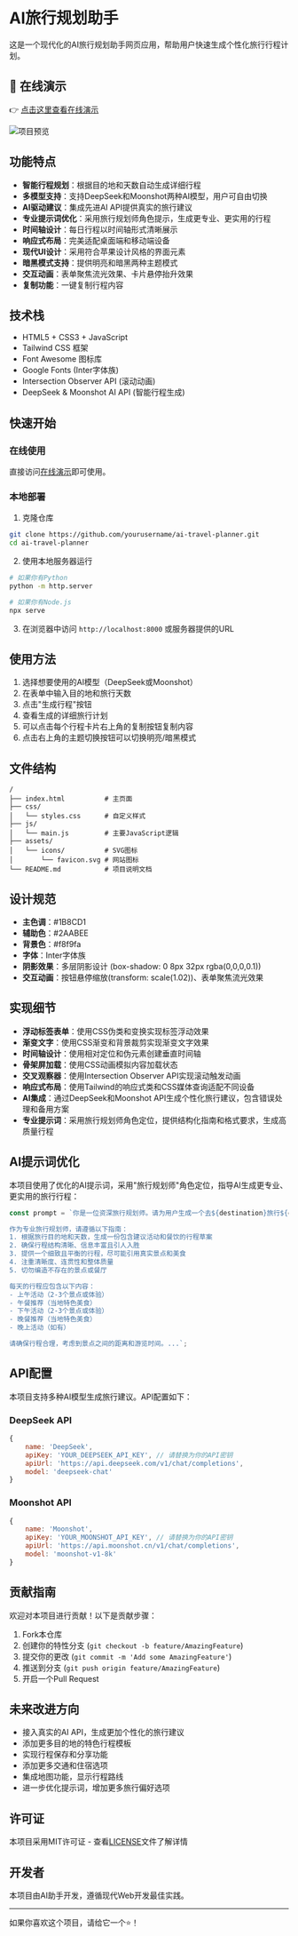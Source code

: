 # AI旅行规划助手

这是一个现代化的AI旅行规划助手网页应用，帮助用户快速生成个性化旅行行程计划。

## 🌟 在线演示

👉 [点击这里查看在线演示](http://www.baiyiqingxiang.online:8005/)

![项目预览](assets/images/preview.png)

## 功能特点

- **智能行程规划**：根据目的地和天数自动生成详细行程
- **多模型支持**：支持DeepSeek和Moonshot两种AI模型，用户可自由切换
- **AI驱动建议**：集成先进AI API提供真实的旅行建议
- **专业提示词优化**：采用旅行规划师角色提示，生成更专业、更实用的行程
- **时间轴设计**：每日行程以时间轴形式清晰展示
- **响应式布局**：完美适配桌面端和移动端设备
- **现代UI设计**：采用符合苹果设计风格的界面元素
- **暗黑模式支持**：提供明亮和暗黑两种主题模式
- **交互动画**：表单聚焦流光效果、卡片悬停抬升效果
- **复制功能**：一键复制行程内容

## 技术栈

- HTML5 + CSS3 + JavaScript
- Tailwind CSS 框架
- Font Awesome 图标库
- Google Fonts (Inter字体族)
- Intersection Observer API (滚动动画)
- DeepSeek & Moonshot AI API (智能行程生成)

## 快速开始

### 在线使用

直接访问[在线演示](http://www.baiyiqingxiang.online:8005/)即可使用。

### 本地部署

1. 克隆仓库
```bash
git clone https://github.com/yourusername/ai-travel-planner.git
cd ai-travel-planner
```

2. 使用本地服务器运行
```bash
# 如果你有Python
python -m http.server

# 如果你有Node.js
npx serve
```

3. 在浏览器中访问 `http://localhost:8000` 或服务器提供的URL

## 使用方法

1. 选择想要使用的AI模型（DeepSeek或Moonshot）
2. 在表单中输入目的地和旅行天数
3. 点击"生成行程"按钮
4. 查看生成的详细旅行计划
5. 可以点击每个行程卡片右上角的复制按钮复制内容
6. 点击右上角的主题切换按钮可以切换明亮/暗黑模式

## 文件结构

```
/
├── index.html          # 主页面
├── css/
│   └── styles.css      # 自定义样式
├── js/
│   └── main.js         # 主要JavaScript逻辑
├── assets/
│   └── icons/          # SVG图标
│       └── favicon.svg # 网站图标
└── README.md           # 项目说明文档
```

## 设计规范

- **主色调**：#1B8CD1
- **辅助色**：#2AABEE
- **背景色**：#f8f9fa
- **字体**：Inter字体族
- **阴影效果**：多层阴影设计 (box-shadow: 0 8px 32px rgba(0,0,0,0.1))
- **交互动画**：按钮悬停缩放(transform: scale(1.02))、表单聚焦流光效果

## 实现细节

- **浮动标签表单**：使用CSS伪类和变换实现标签浮动效果
- **渐变文字**：使用CSS渐变和背景裁剪实现渐变文字效果
- **时间轴设计**：使用相对定位和伪元素创建垂直时间轴
- **骨架屏加载**：使用CSS动画模拟内容加载状态
- **交叉观察器**：使用Intersection Observer API实现滚动触发动画
- **响应式布局**：使用Tailwind的响应式类和CSS媒体查询适配不同设备
- **AI集成**：通过DeepSeek和Moonshot API生成个性化旅行建议，包含错误处理和备用方案
- **专业提示词**：采用旅行规划师角色定位，提供结构化指南和格式要求，生成高质量行程

## AI提示词优化

本项目使用了优化的AI提示词，采用"旅行规划师"角色定位，指导AI生成更专业、更实用的旅行行程：

```javascript
const prompt = `你是一位资深旅行规划师。请为用户生成一个去${destination}旅行${days}天的详细行程计划。

作为专业旅行规划师，请遵循以下指南：
1. 根据旅行目的地和天数，生成一份包含建议活动和餐饮的行程草案
2. 确保行程结构清晰、信息丰富且引人入胜
3. 提供一个细致且平衡的行程，尽可能引用真实景点和美食
4. 注重清晰度、连贯性和整体质量
5. 切勿编造不存在的景点或餐厅

每天的行程应包含以下内容：
- 上午活动（2-3个景点或体验）
- 午餐推荐（当地特色美食）
- 下午活动（2-3个景点或体验）
- 晚餐推荐（当地特色美食）
- 晚上活动（如有）

请确保行程合理，考虑到景点之间的距离和游览时间。...`;
```

## API配置

本项目支持多种AI模型生成旅行建议。API配置如下：

### DeepSeek API
```javascript
{
    name: 'DeepSeek',
    apiKey: 'YOUR_DEEPSEEK_API_KEY', // 请替换为你的API密钥
    apiUrl: 'https://api.deepseek.com/v1/chat/completions',
    model: 'deepseek-chat'
}
```

### Moonshot API
```javascript
{
    name: 'Moonshot',
    apiKey: 'YOUR_MOONSHOT_API_KEY', // 请替换为你的API密钥
    apiUrl: 'https://api.moonshot.cn/v1/chat/completions',
    model: 'moonshot-v1-8k'
}
```

## 贡献指南

欢迎对本项目进行贡献！以下是贡献步骤：

1. Fork本仓库
2. 创建你的特性分支 (`git checkout -b feature/AmazingFeature`)
3. 提交你的更改 (`git commit -m 'Add some AmazingFeature'`)
4. 推送到分支 (`git push origin feature/AmazingFeature`)
5. 开启一个Pull Request

## 未来改进方向

- 接入真实的AI API，生成更加个性化的旅行建议
- 添加更多目的地的特色行程模板
- 实现行程保存和分享功能
- 添加更多交通和住宿选项
- 集成地图功能，显示行程路线
- 进一步优化提示词，增加更多旅行偏好选项

## 许可证

本项目采用MIT许可证 - 查看[LICENSE](LICENSE)文件了解详情

## 开发者

本项目由AI助手开发，遵循现代Web开发最佳实践。

---

如果你喜欢这个项目，请给它一个⭐️！ 